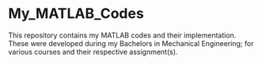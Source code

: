 # My_MATLAB_Codes
This repository contains my MATLAB codes and their implementation. These were developed during my Bachelors in Mechanical Engineering; for various courses and their respective assignment(s).

